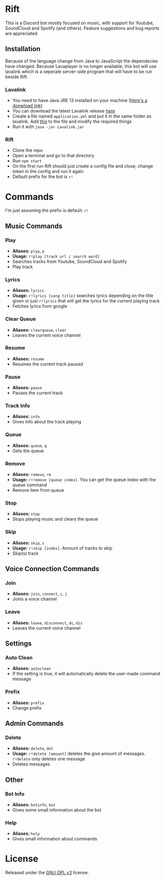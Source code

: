 # Rift
This is a Discord bot mostly focused on music, with support for Youtube, SoundCloud and Spotify (and others).
Feature suggestions and bug reports are appreciated

## Installation
Because of the language change from Java to JavaScript the dependecies have changed. 
Because Lavaplayer is no longer available, this bot will use lavalink which is a seperate server-side program that will have to be run beside Rift.

### Lavalink
- You need to have Java JRE 13 installed on your machine ([Here's a donwload link](https://adoptopenjdk.net/archive.html?variant=openjdk13))
- You can download the latest Lavalink release [here](https://github.com/freyacodes/Lavalink/releases)
- Create a file named ``application.yml`` and put it in the same folder as lavalink. 
Add [this](https://github.com/freyacodes/Lavalink/blob/master/LavalinkServer/application.yml.example) to the file and modify the required things
- Run it with ``java -jar Lavalink.jar``

### Rift
- Clone the repo
- Open a terminal and go to that directory
- Run ``npm start``
- On the first run Rift should just create a config file and close, change token in the config and run it again
- Default prefix for the bot is ```r!```



# Commands
I'm just assuming the prefix is default: ``r!``

## Music Commands
### Play
- **Aliases:** ``play``, ``p``
- **Usage:** ``r!play [track url / search word]``
- Searches tracks from Youtube, SoundCloud and Spotify
- Play track


### Lyrics
- **Aliases:** ``lyrics``
- **Usage:** ``r!lyrics [song title]`` searches lyrics depending on the title given or just ``r!lyrics`` that will get the lyrics for the current playing track
- Fetches lyrics from google

### Clear Queue
- **Aliases:** ``clearqueue``, ``clear``
- Leaves the current voice channel

### Resume
- **Aliases:** ``resume``
- Resumes the current track paused

### Pause
- **Aliases:** ``pause``
- Pauses the current track

### Track Info
- **Aliases:** ``info``
- Gives info about the track playing

### Queue
- **Aliases:** ``queue``, ``q``
- Gets the queue

### Remove
- **Aliases:** ``remove``, ``rm``
- **Usage:** ``r!remove [queue index]``. You can get the queue index with the queue command
- Remove item from queue

### Stop
- **Aliases:** ``stop``
- Stops playing music and clears the queue

### Skip
- **Aliases:** ``skip``, ``s``
- **Usage:** ``r!skip [index]``. Amount of tracks to skip
- Skip(s) track


## Voice Connection Commands
### Join
-  **Aliases:** ``join``, ``connect``, ``c``, ``j``
- Joins a voice channel

### Leave
- **Aliases:** ``leave``, ``disconnect``, ``dc``, ``dis``
- Leaves the current voice channel


## Settings
### Auto Clean
- **Aliases:** ``autoclean``
- If the setting is true, it will automatically delete the user-made command message

### Prefix
- **Aliases:** ``prefix``
- Change prefix


## Admin Commands
### Delete
- **Aliases:** ``delete``, ``del``
- **Usage:** ``r!delete [amount]`` deletes the give amount of messages. ``r!delete`` only deletes one message
- Deletes messages


## Other
### Bot Info
- **Aliases:** ``botinfo``, ``bot``
- Gives some small information about the bot

### Help
- **Aliases:** ``help``
- Gives small information about commands


# License
Released under the [GNU GPL v3](https://www.gnu.org/licenses/gpl-3.0.en.html) license.
